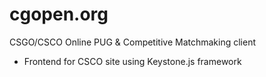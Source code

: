 # cgopen.org
CSGO/CSCO Online PUG &amp; Competitive Matchmaking client

* Frontend for CSCO site using Keystone.js framework
